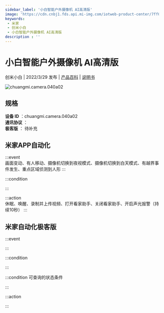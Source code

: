 ```yaml
---
sidebar_label: '小白智能户外摄像机 AI高清版'
image: 'https://cdn.cnbj1.fds.api.mi-img.com/iotweb-product-center/7ff0a273cf99e3c77df2360b6cffdc8f_1646389768631.png?GalaxyAccessKeyId=AKVGLQWBOVIRQ3XLEW&Expires=9223372036854775807&Signature=tKs700yZ1cOL52lsOZBzrPvn9rY='
keywords: 
 - 米家
 - 创米小白
 - 小白智能户外摄像机 AI高清版
description : ''
---
```

# 小白智能户外摄像机 AI高清版

创米小白 | 2022/3/29 发布 | [产品百科](https://home.mi.com/webapp/content/baike/product/index.html?model=chuangmi.camera.040a02/) | [说明书](https://home.mi.com/views/introduction.html?model=chuangmi.camera.040a02&region=cn)

![chuangmi.camera.040a02](https://cdn.cnbj1.fds.api.mi-img.com/iotweb-product-center/7ff0a273cf99e3c77df2360b6cffdc8f_1646389768631.png?GalaxyAccessKeyId=AKVGLQWBOVIRQ3XLEW&Expires=9223372036854775807&Signature=tKs700yZ1cOL52lsOZBzrPvn9rY=)

## 规格  
> 
**设备 ID** ：chuangmi.camera.040a02  
**通讯协议** ：  
**极客版**  ： 待补充 


## 米家APP自动化  

:::event  
画面变动、有人移动、摄像机切换到夜视模式、摄像机切换到白天模式、有越界事件发生、重点区域侦测到人形
:::

:::condition  

:::

:::action   
休眠、唤醒、录制并上传视频、打开看家助手、关闭看家助手、开启声光报警（持续10秒）
:::

## 米家自动化极客版  

:::event  

:::

:::condition  

:::

:::condition 可查询的状态条件  

:::

:::action  

:::

        
